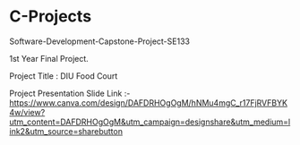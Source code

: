 # C-Projects

Software-Development-Capstone-Project-SE133

1st Year Final Project.

Project Title : DIU Food Court

Project Presentation Slide Link :- https://www.canva.com/design/DAFDRHOgOgM/hNMu4mgC_r17FjRVFBYK4w/view?utm_content=DAFDRHOgOgM&utm_campaign=designshare&utm_medium=link2&utm_source=sharebutton
